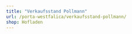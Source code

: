 ```yaml
---
title: "Verkaufsstand Pollmann"
url: /porta-westfalica/verkaufsstand-pollmann/
shop: Hofladen
---
```

